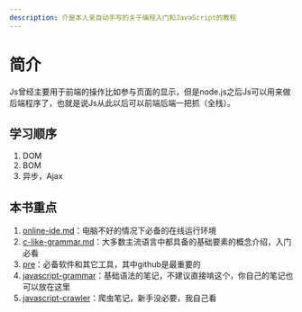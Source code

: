 ```yaml
---
description: 介是本人亲自动手写的关于编程入门和JavaScript的教程
---
```


# 简介

Js曾经主要用于前端的操作比如参与页面的显示，但是node.js之后Js可以用来做后端程序了，也就是说Js从此以后可以前端后端一把抓（全栈）。

## 学习顺序

1. DOM
2. BOM
3. 异步，Ajax

## 本书重点

1. [online-ide.md](prepare/online-ide.md "mention")：电脑不好的情况下必备的在线运行环境
2. [c-like-grammar.md](prepare/c-like-grammar.md "mention")：大多数主流语言中都具备的基础要素的概念介绍，入门必看
3. [pre](prepare/pre/ "mention")：必备软件和其它工具，其中github是最重要的
4. [javascript-grammar](javascript/javascript-grammar/ "mention")：基础语法的笔记，不建议直接啃这个，你自己的笔记也可以放在这里
5. [javascript-crawler](stack/javascript-crawler/ "mention")：爬虫笔记，新手没必要，我自己看
